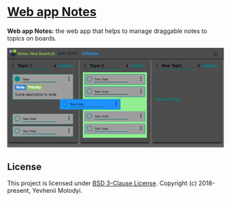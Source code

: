 # [Web app Notes](https://zhnzhn.github.io/notes)
**Web app Notes:** the web app that helps to manage draggable notes to topics on boards.  

![alt text](screencast/web-app-notes.png?raw=true "Web app Notes")

## License
This project is licensed under [BSD 3-Clause License](http://opensource.org/licenses/BSD-3-Clause). Copyright (c) 2018-present, Yevhenii Molodyi.
